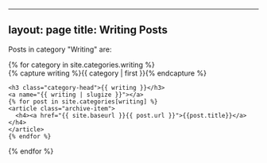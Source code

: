 ---

layout: page
title: Writing Posts
----

<p>Posts in category "Writing" are:</p>

<div id="archives">
{% for category in site.categories.writing %}
  <div class="archive-group">
    {% capture writing %}{{ category | first }}{% endcapture %}
    <div id="#{{ writinge | slugize }}"></div>
    <p></p>

    <h3 class="category-head">{{ writing }}</h3>
    <a name="{{ writing | slugize }}"></a>
    {% for post in site.categories[writing] %}
    <article class="archive-item">
      <h4><a href="{{ site.baseurl }}{{ post.url }}">{{post.title}}</a></h4>
    </article>
    {% endfor %}
  </div>
{% endfor %}
</div>
